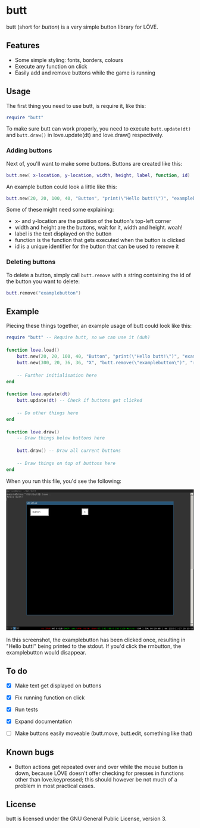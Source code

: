 # butt
butt (short for _button_) is a very simple button library for LÖVE.

## Features
* Some simple styling: fonts, borders, colours
* Execute any function on click
* Easily add and remove buttons while the game is running

## Usage

The first thing you need to use butt, is require it, like this:
```lua
require "butt"
```

To make sure butt can work properly, you need to execute `butt.update(dt)` and `butt.draw()` in love.update(dt) and love.draw() respectively.

### Adding buttons
Next of, you'll want to make some buttons. Buttons are created like this:
```lua
butt.new( x-location, y-location, width, height, label, function, id)
```

An example button could look a little like this:
```lua
butt.new(20, 20, 100, 40, "Button", "print(\"Hello butt!\")", "examplebutton")
```

Some of these might need some explaining:
* x- and y-location are the position of the button's top-left corner
* width and height are the buttons, wait for it, width and height. woah!
* label is the text displayed on the button
* function is the function that gets executed when the button is clicked
* id is a unique identifier for the button that can be used to remove it

### Deleting buttons
To delete a button, simply call `butt.remove` with a string containing the id of the button you want to delete:
```lua
butt.remove("examplebutton")
```

## Example

Piecing these things together, an example usage of butt could look like this:

```lua
require "butt" -- Require butt, so we can use it (duh)

function love.load()
    butt.new(20, 20, 100, 40, "Button", "print(\"Hello butt!\")", "examplebutton") -- Create a new button, with id examplebutton. It triggers the print function when clicked.
    butt.new(300, 20, 36, 36, "X", "butt.remove(\"examplebutton\")", "rmbutton") -- Create another button, that removes the first one when clicked.

    -- Further initialisation here
end

function love.update(dt)
    butt.update(dt) -- Check if buttons get clicked

    -- Do other things here
end

function love.draw()
    -- Draw things below buttons here

    butt.draw() -- Draw all current buttons

    -- Draw things on top of buttons here
end

```

When you run this file, you'd see the following:

![butt](https://raw.githubusercontent.com/weloxux/butt/master/scrot.png)

In this screenshot, the examplebutton has been clicked once, resulting in "Hello butt!" being printed to the stdout. If you'd click the rmbutton, the examplebutton would disappear.

## To do

- [x] Make text get displayed on buttons
- [x] Fix running function on click
- [x] Run tests
- [x] Expand documentation
- [ ] Make buttons easily moveable (butt.move, butt.edit, something like that)


## Known bugs

- Button actions get repeated over and over while the mouse button is down, because LÖVE doesn't offer checking for presses in functions other than love.keypressed; this should however be not much of a problem in most practical cases.

## License
butt is licensed under the GNU General Public License, version 3.

